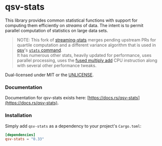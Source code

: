 # qsv-stats

This library provides common statistical functions with support for computing them
efficiently on *streams* of data. The intent is to permit parallel computation of
statistics on large data sets.

> NOTE: This fork of [streaming-stats](https://github.com/BurntSushi/rust-stats) merges 
pending upstream PRs for quartile computation and a different variance algorithm 
that is used in [qsv](https://github.com/dathere/qsv)'s [`stats` command](https://github.com/dathere/qsv/blob/master/README.md#stats_deeplink).  
It has numerous other stats, heavily updated for performance, uses parallel processing,
uses the [fused multiply add](https://en.wikipedia.org/wiki/Multiply%E2%80%93accumulate_operation#Fused_multiply%E2%80%93add) CPU instruction along with several other performance tweaks.

Dual-licensed under MIT or the [UNLICENSE](http://unlicense.org).


### Documentation

Documentation for qsv-stats exists here:
[https://docs.rs/qsv-stats](https://docs.rs/qsv-stats).


### Installation

Simply add `qsv-stats` as a dependency to your project's `Cargo.toml`:

```toml
[dependencies]
qsv-stats = "0.33"
```

